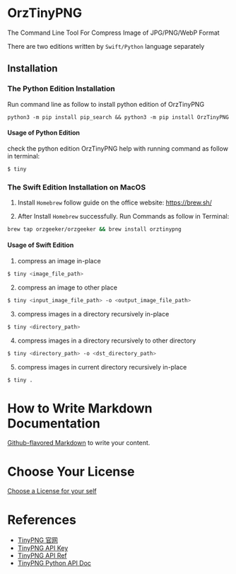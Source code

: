# OrzTinyPNG

The Command Line Tool For Compress Image of JPG/PNG/WebP Format

There are two editions written by `Swift/Python` language separately

## Installation

### The Python Edition Installation

Run command line as follow to install python edition of OrzTinyPNG

```base
python3 -m pip install pip_search && python3 -m pip install OrzTinyPNG
```

#### Usage of Python Edition

check the python edition OrzTinyPNG help with running command as follow in terminal:

```bash
$ tiny
```

### The Swift Edition Installation on MacOS

1. Install `Homebrew` follow guide on the office website: <https://brew.sh/>

2. After Install `Homebrew` successfully. Run Commands as follow in Terminal:

```bash
brew tap orzgeeker/orzgeeker && brew install orztinypng
```

#### Usage of Swift Edition

1. compress an image in-place

```bash
$ tiny <image_file_path>
```

2. compress an image to other place

```bash
$ tiny <input_image_file_path> -o <output_image_file_path>
```

3. compress images in a directory recursively in-place

```bash
$ tiny <directory_path>
```

4. compress images in a directory recursively to other directory

```bash
$ tiny <directory_path> -o <dst_directory_path>
```

5. compress images in current directory recursively in-place

```bash
$ tiny .
```

# How to Write Markdown Documentation

[Github-flavored Markdown](https://guides.github.com/features/mastering-markdown/)
to write your content.

# Choose Your License

[Choose a License for your self](https://choosealicense.com)

# References

- [TinyPNG 官网](https://tinypng.com/)
- [TinyPNG API Key](https://tinypng.com/developers)
- [TinyPNG API Ref](https://tinypng.com/developers/reference)
- [TinyPNG Python API Doc](https://tinypng.com/developers/reference/python)
